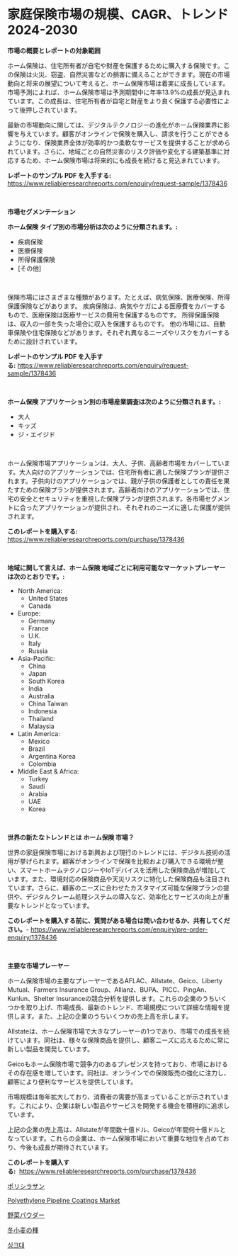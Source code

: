 <p><h1>家庭保険市場の規模、CAGR、トレンド2024-2030</h1></p><p><strong>市場の概要とレポートの対象範囲</strong></p>
<p><p>ホーム保険は、住宅所有者が自宅や財産を保護するために購入する保険です。この保険は火災、窃盗、自然災害などの損害に備えることができます。現在の市場動向と将来の展望について考えると、ホーム保険市場は着実に成長しています。市場予測によれば、ホーム保険市場は予測期間中に年率13.9%の成長が見込まれています。この成長は、住宅所有者が自宅と財産をより良く保護する必要性によって後押しされています。</p><p>最新の市場動向に関しては、デジタルテクノロジーの進化がホーム保険業界に影響を与えています。顧客がオンラインで保険を購入し、請求を行うことができるようになり、保険業界全体が効率的かつ柔軟なサービスを提供することが求められています。さらに、地域ごとの自然災害のリスク評価や変化する建築基準に対応するため、ホーム保険市場は将来的にも成長を続けると見込まれています。</p></p>
<p><strong>レポートのサンプル PDF を入手する:</strong> <a href="https://www.reliableresearchreports.com/enquiry/request-sample/1378436">https://www.reliableresearchreports.com/enquiry/request-sample/1378436</a></p>
<p>&nbsp;</p>
<p><strong>市場セグメンテーション</strong></p>
<p><strong>ホーム保険 タイプ別の市場分析は次のように分類されます。:</strong></p>
<p><ul><li>疾病保険</li><li>医療保険</li><li>所得保護保険</li><li>[その他]</li></ul></p>
<p>&nbsp;</p>
<p><p>保険市場にはさまざまな種類があります。たとえば、病気保険、医療保険、所得保護保険などがあります。 疾病保険は、病気やケガによる医療費をカバーするもので、医療保険は医療サービスの費用を保護するものです。 所得保護保険は、収入の一部を失った場合に収入を保護するものです。 他の市場には、自動車保険や住宅保険などがあります。それぞれ異なるニーズやリスクをカバーするために設計されています。</p></p>
<p><strong>レポートのサンプル PDF を入手する:</strong>&nbsp;<a href="https://www.reliableresearchreports.com/enquiry/request-sample/1378436">https://www.reliableresearchreports.com/enquiry/request-sample/1378436</a></p>
<p>&nbsp;</p>
<p><strong> ホーム保険 アプリケーション別の市場産業調査は次のように分類されます。:</strong></p>
<p><ul><li>大人</li><li>キッズ</li><li>ジ・エイジド</li></ul></p>
<p>&nbsp;</p>
<p><p>ホーム保険市場アプリケーションは、大人、子供、高齢者市場をカバーしています。大人向けのアプリケーションでは、住宅所有者に適した保険プランが提供されます。子供向けのアプリケーションでは、親が子供の保護者としての責任を果たすための保険プランが提供されます。高齢者向けのアプリケーションでは、住宅の安全とセキュリティを重視した保険プランが提供されます。各市場セグメントに合ったアプリケーションが提供され、それぞれのニーズに適した保護が提供されます。</p></p>
<p><strong>このレポートを購入する:</strong>&nbsp; <a href="https://www.reliableresearchreports.com/purchase/1378436">https://www.reliableresearchreports.com/purchase/1378436</a></p>
<p>&nbsp;</p>
<p><strong>地域に関して言えば、ホーム保険 地域ごとに利用可能なマーケットプレーヤーは次のとおりです。:</strong></p>
<p><ul>
    <li>
        North America:
        <ul>
            <li>United States</li>
            <li>Canada</li>
        </ul>
    </li>
    <li>
        Europe:
        <ul>
            <li>Germany</li>
            <li>France</li>
            <li>U.K.</li>
            <li>Italy</li>
            <li>Russia</li>
        </ul>
    </li>
    <li>
        Asia-Pacific:
        <ul>
            <li>China</li>
            <li>Japan</li>
            <li>South Korea</li>
            <li>India</li>
            <li>Australia</li>
            <li>China Taiwan</li>
            <li>Indonesia</li>
            <li>Thailand</li>
            <li>Malaysia</li>
        </ul>
    </li>
    <li>
        Latin America:
        <ul>
            <li>Mexico</li>
            <li>Brazil</li>
            <li>Argentina Korea</li>
            <li>Colombia</li>
        </ul>
    </li>
    <li>
        Middle East & Africa:
        <ul>
            <li>Turkey</li>
            <li>Saudi</li>
            <li>Arabia</li>
            <li>UAE</li>
            <li>Korea</li>
        </ul>
    </li>
    </ul></p>
<p>&nbsp;</p>
<p><strong>世界の新たなトレンドとは ホーム保険 市場？</strong></p>
<p><p>世界の家庭保険市場における新興および現行のトレンドには、デジタル技術の活用が挙げられます。顧客がオンラインで保険を比較および購入できる環境が整い、スマートホームテクノロジーやIoTデバイスを活用した保険商品が増加しています。また、環境対応の保険商品や天災リスクに特化した保険商品も注目されています。さらに、顧客のニーズに合わせたカスタマイズ可能な保険プランの提供や、デジタルクレーム処理システムの導入など、効率化とサービスの向上が重要なトレンドとなっています。</p></p>
<p><strong>このレポートを購入する前に、質問がある場合は問い合わせるか、共有してください。</strong>- <a href="https://www.reliableresearchreports.com/enquiry/pre-order-enquiry/1378436">https://www.reliableresearchreports.com/enquiry/pre-order-enquiry/1378436</a></p>
<p>&nbsp;</p>
<p><strong>主要な市場プレーヤー</strong></p>
<p><p>ホーム保険市場の主要なプレーヤーであるAFLAC、Allstate、Geico、Liberty Mutual、Farmers Insurance Group、Allianz、BUPA、PICC、PingAn、Kunlun、Shelter Insuranceの競合分析を提供します。これらの企業のうちいくつかを取り上げ、市場成長、最新のトレンド、市場規模について詳細な情報を提供します。また、上記の企業のうちいくつかの売上高を示します。</p><p>Allstateは、ホーム保険市場で大きなプレーヤーの1つであり、市場での成長を続けています。同社は、様々な保険商品を提供し、顧客ニーズに応えるために常に新しい製品を開発しています。</p><p>Geicoもホーム保険市場で競争力のあるプレゼンスを持っており、市場におけるその存在感を増しています。同社は、オンラインでの保険販売の強化に注力し、顧客により便利なサービスを提供しています。</p><p>市場規模は毎年拡大しており、消費者の需要が高まっていることが示されています。これにより、企業は新しい製品やサービスを開発する機会を積極的に追求しています。</p><p>上記の企業の売上高は、Allstateが年間数十億ドル、Geicoが年間何十億ドルとなっています。これらの企業は、ホーム保険市場において重要な地位を占めており、今後も成長が期待されています。</p></p>
<p><strong>このレポートを購入する:</strong>&nbsp;&nbsp;<a href="https://www.reliableresearchreports.com/purchase/1378436">https://www.reliableresearchreports.com/purchase/1378436</a></p>
<p><p><a href="https://medium.com/@rudysimonis2023/%E3%83%9D%E3%83%AA%E3%82%B7%E3%83%A9%E3%82%B6%E3%83%B3%E5%B8%82%E5%A0%B4%E3%83%A1%E3%83%88%E3%83%AA%E3%82%AF%E3%82%B9%E3%81%AE%E3%83%87%E3%82%B3%E3%83%BC%E3%83%87%E3%82%A3%E3%83%B3%E3%82%B0-%E5%B8%82%E5%A0%B4%E3%82%B7%E3%82%A7%E3%82%A2-%E3%83%88%E3%83%AC%E3%83%B3%E3%83%89-%E6%88%90%E9%95%B7%E3%83%91%E3%82%BF%E3%83%BC%E3%83%B3-0eeb32f7e82a">ポリシラザン</a></p><p><a href="https://issuu.com/reportprime-2/docs/polyethylene-pipeline-coatings-market-size-2030.pp">Polyethylene Pipeline Coatings Market</a></p><p><a href="https://github.com/lababdou/Market-Research-Report-List-3/blob/main/7937147532.md">野菜パウダー</a></p><p><a href="https://github.com/bevdtkn4419963/Market-Research-Report-List-1/blob/main/1587446533.md">冬小麦の種</a></p><p><a href="https://github.com/vsoq0zknh59/Market-Research-Report-List-1/blob/main/3532711225.md">싱크대</a></p></p>